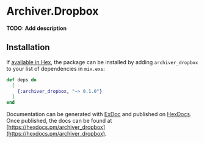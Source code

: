 # Archiver.Dropbox

**TODO: Add description**

## Installation

If [available in Hex](https://hex.pm/docs/publish), the package can be installed
by adding `archiver_dropbox` to your list of dependencies in `mix.exs`:

```elixir
def deps do
  [
    {:archiver_dropbox, "~> 0.1.0"}
  ]
end
```

Documentation can be generated with [ExDoc](https://github.com/elixir-lang/ex_doc)
and published on [HexDocs](https://hexdocs.pm). Once published, the docs can
be found at [https://hexdocs.pm/archiver_dropbox](https://hexdocs.pm/archiver_dropbox).

